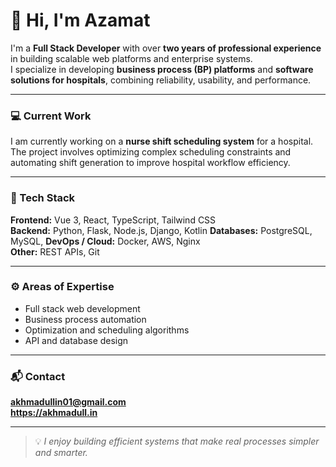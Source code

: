 # 👋 Hi, I'm Azamat

I'm a **Full Stack Developer** with over **two years of professional experience** in building scalable web platforms and enterprise systems.  
I specialize in developing **business process (BP) platforms** and **software solutions for hospitals**, combining reliability, usability, and performance.

---

### 💻 Current Work
I am currently working on a **nurse shift scheduling system** for a hospital.  
The project involves optimizing complex scheduling constraints and automating shift generation to improve hospital workflow efficiency.

---

### 🧠 Tech Stack
**Frontend:** Vue 3, React, TypeScript, Tailwind CSS  
**Backend:** Python, Flask, Node.js, Django, Kotlin
**Databases:** PostgreSQL, MySQL, 
**DevOps / Cloud:** Docker, AWS, Nginx  
**Other:** REST APIs, Git

---

### ⚙️ Areas of Expertise
- Full stack web development  
- Business process automation  
- Optimization and scheduling algorithms  
- API and database design

---

### 📬 Contact
**akhmadullin01@gmail.com**  
**https://akhmadull.in** 

---

> 💡 *I enjoy building efficient systems that make real processes simpler and smarter.*
